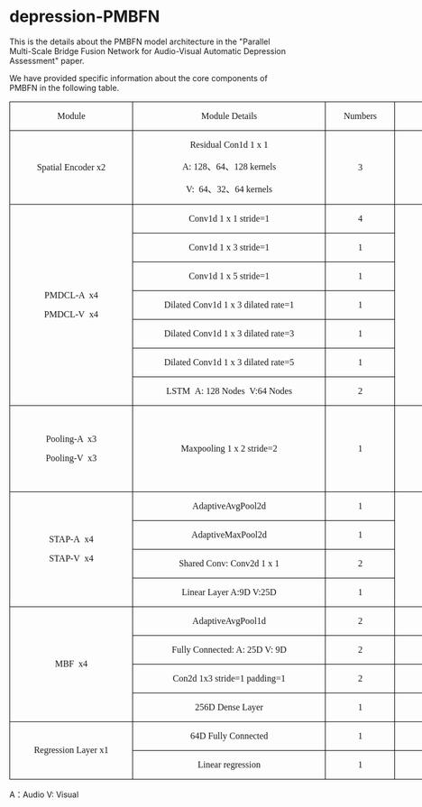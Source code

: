 # depression-PMBFN
This is the details about the PMBFN model architecture in the "Parallel Multi-Scale Bridge Fusion Network for Audio-Visual Automatic Depression Assessment" paper.

We have provided specific information about the core components of PMBFN in the following table.

<table class="MsoTableGrid" border="1" cellspacing="0" cellpadding="0" width="926" style="width:694.6pt;border-collapse:collapse;border:none;mso-border-alt:solid windowtext .5pt;
 mso-yfti-tbllook:1184;mso-padding-alt:0cm 5.4pt 0cm 5.4pt">
 <tbody><tr style="mso-yfti-irow:0;mso-yfti-firstrow:yes;height:17.45pt">
  <td width="218" valign="top" style="width:163.5pt;border:solid windowtext 1.0pt;
  mso-border-alt:solid windowtext .5pt;padding:0cm 5.4pt 0cm 5.4pt;height:17.45pt">
  <p class="MsoNormal" align="center" style="text-align:center"><span lang="EN-US" style="font-size:12.0pt;font-family:&quot;Times New Roman&quot;,serif">Module<o:p></o:p></span></p>
  </td>
  <td width="349" valign="top" style="width:261.8pt;border:solid windowtext 1.0pt;
  border-left:none;mso-border-left-alt:solid windowtext .5pt;mso-border-alt:
  solid windowtext .5pt;padding:0cm 5.4pt 0cm 5.4pt;height:17.45pt">
  <p class="MsoNormal" align="center" style="text-align:center"><span lang="EN-US" style="font-size:12.0pt;font-family:&quot;Times New Roman&quot;,serif">Module Details<o:p></o:p></span></p>
  </td>
  <td width="113" valign="top" style="width:3.0cm;border:solid windowtext 1.0pt;
  border-left:none;mso-border-left-alt:solid windowtext .5pt;mso-border-alt:
  solid windowtext .5pt;padding:0cm 5.4pt 0cm 5.4pt;height:17.45pt">
  <p class="MsoNormal" align="center" style="text-align:center"><span lang="EN-US" style="font-size:12.0pt;font-family:&quot;Times New Roman&quot;,serif">Numbers<o:p></o:p></span></p>
  </td>
  <td width="246" valign="top" style="width:184.25pt;border:solid windowtext 1.0pt;
  border-left:none;mso-border-left-alt:solid windowtext .5pt;mso-border-alt:
  solid windowtext .5pt;padding:0cm 5.4pt 0cm 5.4pt;height:17.45pt">
  <p class="MsoNormal" align="center" style="text-align:center"><span lang="EN-US" style="font-size:12.0pt;font-family:&quot;Times New Roman&quot;,serif">Output Size<o:p></o:p></span></p>
  </td>
 </tr>
 <tr style="mso-yfti-irow:1;height:64.65pt">
  <td width="218" style="width:163.5pt;border:solid windowtext 1.0pt;border-top:
  none;mso-border-top-alt:solid windowtext .5pt;mso-border-alt:solid windowtext .5pt;
  padding:0cm 5.4pt 0cm 5.4pt;height:64.65pt">
  <p class="MsoNormal" align="center" style="text-align:center"><span lang="EN-US" style="font-size:12.0pt;font-family:&quot;Times New Roman&quot;,serif">Spatial Encoder
  x2<o:p></o:p></span></p>
  </td>
  <td width="349" style="width:261.8pt;border-top:none;border-left:none;
  border-bottom:solid windowtext 1.0pt;border-right:solid windowtext 1.0pt;
  mso-border-top-alt:solid windowtext .5pt;mso-border-left-alt:solid windowtext .5pt;
  mso-border-alt:solid windowtext .5pt;padding:0cm 5.4pt 0cm 5.4pt;height:64.65pt">
  <p class="MsoNormal" align="center" style="text-align:center"><span lang="EN-US" style="font-size:12.0pt;font-family:&quot;Times New Roman&quot;,serif">Residual Con1d 1
  x 1<o:p></o:p></span></p>
  <p class="MsoNormal" align="center" style="text-align:center"><span lang="EN-US" style="font-size:12.0pt;font-family:&quot;Times New Roman&quot;,serif">A: 128</span><span style="font-size:12.0pt;mso-ascii-font-family:&quot;Times New Roman&quot;;mso-hansi-font-family:
  &quot;Times New Roman&quot;;mso-bidi-font-family:&quot;Times New Roman&quot;">、</span><span lang="EN-US" style="font-size:12.0pt;font-family:&quot;Times New Roman&quot;,serif">64</span><span style="font-size:12.0pt;mso-ascii-font-family:&quot;Times New Roman&quot;;mso-hansi-font-family:
  &quot;Times New Roman&quot;;mso-bidi-font-family:&quot;Times New Roman&quot;">、</span><span lang="EN-US" style="font-size:12.0pt;font-family:&quot;Times New Roman&quot;,serif">128
  kernels<o:p></o:p></span></p>
  <p class="MsoNormal" align="center" style="text-align:center"><span lang="EN-US" style="font-size:12.0pt;font-family:&quot;Times New Roman&quot;,serif">V:<span style="mso-spacerun:yes">&nbsp; </span>64</span><span style="font-size:12.0pt;
  mso-ascii-font-family:&quot;Times New Roman&quot;;mso-hansi-font-family:&quot;Times New Roman&quot;;
  mso-bidi-font-family:&quot;Times New Roman&quot;">、</span><span lang="EN-US" style="font-size:12.0pt;font-family:&quot;Times New Roman&quot;,serif">32</span><span style="font-size:12.0pt;mso-ascii-font-family:&quot;Times New Roman&quot;;mso-hansi-font-family:
  &quot;Times New Roman&quot;;mso-bidi-font-family:&quot;Times New Roman&quot;">、</span><span lang="EN-US" style="font-size:12.0pt;font-family:&quot;Times New Roman&quot;,serif">64
  kernels<o:p></o:p></span></p>
  </td>
  <td width="113" style="width:3.0cm;border-top:none;border-left:none;border-bottom:
  solid windowtext 1.0pt;border-right:solid windowtext 1.0pt;mso-border-top-alt:
  solid windowtext .5pt;mso-border-left-alt:solid windowtext .5pt;mso-border-alt:
  solid windowtext .5pt;padding:0cm 5.4pt 0cm 5.4pt;height:64.65pt">
  <p class="MsoNormal" align="center" style="text-align:center"><span lang="EN-US" style="font-size:12.0pt;font-family:&quot;Times New Roman&quot;,serif">3<o:p></o:p></span></p>
  </td>
  <td width="246" style="width:184.25pt;border-top:none;border-left:none;
  border-bottom:solid windowtext 1.0pt;border-right:solid windowtext 1.0pt;
  mso-border-top-alt:solid windowtext .5pt;mso-border-left-alt:solid windowtext .5pt;
  mso-border-alt:solid windowtext .5pt;padding:0cm 5.4pt 0cm 5.4pt;height:64.65pt">
  <p class="MsoNormal" align="center" style="text-align:center"><span lang="EN-US" style="font-size:12.0pt;font-family:&quot;Times New Roman&quot;,serif">A: 9 x 200 x 128<o:p></o:p></span></p>
  <p class="MsoNormal" align="center" style="text-align:center"><span lang="EN-US" style="font-size:12.0pt;font-family:&quot;Times New Roman&quot;,serif">V: 25 x 200 x 64<o:p></o:p></span></p>
  </td>
 </tr>
 <tr style="mso-yfti-irow:2;height:18.1pt">
  <td width="218" rowspan="7" style="width:163.5pt;border:solid windowtext 1.0pt;
  border-top:none;mso-border-top-alt:solid windowtext .5pt;mso-border-alt:solid windowtext .5pt;
  padding:0cm 5.4pt 0cm 5.4pt;height:18.1pt">
  <p class="MsoNormal" align="center" style="text-align:center"><span lang="EN-US" style="font-size:12.0pt;font-family:&quot;Times New Roman&quot;,serif">PMDCL-<span class="GramE">A <span style="mso-spacerun:yes">&nbsp;</span>x</span>4<o:p></o:p></span></p>
  <p class="MsoNormal" align="center" style="text-align:center"><span lang="EN-US" style="font-size:12.0pt;font-family:&quot;Times New Roman&quot;,serif">PMDCL-<span class="GramE">V<span style="mso-spacerun:yes">&nbsp; </span>x</span>4<o:p></o:p></span></p>
  </td>
  <td width="349" valign="top" style="width:261.8pt;border-top:none;border-left:
  none;border-bottom:solid windowtext 1.0pt;border-right:solid windowtext 1.0pt;
  mso-border-top-alt:solid windowtext .5pt;mso-border-left-alt:solid windowtext .5pt;
  mso-border-alt:solid windowtext .5pt;padding:0cm 5.4pt 0cm 5.4pt;height:18.1pt">
  <p class="MsoNormal" align="center" style="text-align:center"><span lang="EN-US" style="font-size:12.0pt;font-family:&quot;Times New Roman&quot;,serif">Conv1d 1 x 1 stride=1<o:p></o:p></span></p>
  </td>
  <td width="113" valign="top" style="width:3.0cm;border-top:none;border-left:none;
  border-bottom:solid windowtext 1.0pt;border-right:solid windowtext 1.0pt;
  mso-border-top-alt:solid windowtext .5pt;mso-border-left-alt:solid windowtext .5pt;
  mso-border-alt:solid windowtext .5pt;padding:0cm 5.4pt 0cm 5.4pt;height:18.1pt">
  <p class="MsoNormal" align="center" style="text-align:center"><span lang="EN-US" style="font-size:12.0pt;font-family:&quot;Times New Roman&quot;,serif">4<o:p></o:p></span></p>
  </td>
  <td width="246" rowspan="7" style="width:184.25pt;border-top:none;border-left:
  none;border-bottom:solid windowtext 1.0pt;border-right:solid windowtext 1.0pt;
  mso-border-top-alt:solid windowtext .5pt;mso-border-left-alt:solid windowtext .5pt;
  mso-border-alt:solid windowtext .5pt;padding:0cm 5.4pt 0cm 5.4pt;height:18.1pt">
  <p class="MsoNormal" align="center" style="text-align:center"><span lang="EN-US" style="font-size:12.0pt;font-family:&quot;Times New Roman&quot;,serif">A: 9 x T A x 128<o:p></o:p></span></p>
  <p class="MsoNormal" align="center" style="text-align:center"><span lang="EN-US" style="font-size:12.0pt;font-family:&quot;Times New Roman&quot;,serif">V: 25 x T V x 64<o:p></o:p></span></p>
  <p class="MsoNormal" align="center" style="text-align:center"><span lang="EN-US" style="font-size:12.0pt;font-family:&quot;Times New Roman&quot;,serif">TA = 200, 100,
  50, 25<o:p></o:p></span></p>
  <p class="MsoNormal" align="center" style="text-align:center"><span lang="EN-US" style="font-size:12.0pt;font-family:&quot;Times New Roman&quot;,serif">TV = 200, 100,
  50, 25<o:p></o:p></span></p>
  </td>
 </tr>
 <tr style="mso-yfti-irow:3;height:17.75pt">
  <td width="349" valign="top" style="width:261.8pt;border-top:none;border-left:
  none;border-bottom:solid windowtext 1.0pt;border-right:solid windowtext 1.0pt;
  mso-border-top-alt:solid windowtext .5pt;mso-border-left-alt:solid windowtext .5pt;
  mso-border-alt:solid windowtext .5pt;padding:0cm 5.4pt 0cm 5.4pt;height:17.75pt">
  <p class="MsoNormal" align="center" style="text-align:center"><span lang="EN-US" style="font-size:12.0pt;font-family:&quot;Times New Roman&quot;,serif">Conv1d 1 x 3 stride=1<o:p></o:p></span></p>
  </td>
  <td width="113" valign="top" style="width:3.0cm;border-top:none;border-left:none;
  border-bottom:solid windowtext 1.0pt;border-right:solid windowtext 1.0pt;
  mso-border-top-alt:solid windowtext .5pt;mso-border-left-alt:solid windowtext .5pt;
  mso-border-alt:solid windowtext .5pt;padding:0cm 5.4pt 0cm 5.4pt;height:17.75pt">
  <p class="MsoNormal" align="center" style="text-align:center"><span lang="EN-US" style="font-size:12.0pt;font-family:&quot;Times New Roman&quot;,serif">1<o:p></o:p></span></p>
  </td>
 </tr>
 <tr style="mso-yfti-irow:4;height:17.75pt">
  <td width="349" valign="top" style="width:261.8pt;border-top:none;border-left:
  none;border-bottom:solid windowtext 1.0pt;border-right:solid windowtext 1.0pt;
  mso-border-top-alt:solid windowtext .5pt;mso-border-left-alt:solid windowtext .5pt;
  mso-border-alt:solid windowtext .5pt;padding:0cm 5.4pt 0cm 5.4pt;height:17.75pt">
  <p class="MsoNormal" align="center" style="text-align:center"><span lang="EN-US" style="font-size:12.0pt;font-family:&quot;Times New Roman&quot;,serif">Conv1d 1 x 5 stride=1<o:p></o:p></span></p>
  </td>
  <td width="113" valign="top" style="width:3.0cm;border-top:none;border-left:none;
  border-bottom:solid windowtext 1.0pt;border-right:solid windowtext 1.0pt;
  mso-border-top-alt:solid windowtext .5pt;mso-border-left-alt:solid windowtext .5pt;
  mso-border-alt:solid windowtext .5pt;padding:0cm 5.4pt 0cm 5.4pt;height:17.75pt">
  <p class="MsoNormal" align="center" style="text-align:center"><span lang="EN-US" style="font-size:12.0pt;font-family:&quot;Times New Roman&quot;,serif">1<o:p></o:p></span></p>
  </td>
 </tr>
 <tr style="mso-yfti-irow:5;height:17.75pt">
  <td width="349" valign="top" style="width:261.8pt;border-top:none;border-left:
  none;border-bottom:solid windowtext 1.0pt;border-right:solid windowtext 1.0pt;
  mso-border-top-alt:solid windowtext .5pt;mso-border-left-alt:solid windowtext .5pt;
  mso-border-alt:solid windowtext .5pt;padding:0cm 5.4pt 0cm 5.4pt;height:17.75pt">
  <p class="MsoNormal" align="center" style="text-align:center"><span lang="EN-US" style="font-size:12.0pt;font-family:&quot;Times New Roman&quot;,serif">Dilated Conv1d 1
  x 3 dilated rate=1<o:p></o:p></span></p>
  </td>
  <td width="113" valign="top" style="width:3.0cm;border-top:none;border-left:none;
  border-bottom:solid windowtext 1.0pt;border-right:solid windowtext 1.0pt;
  mso-border-top-alt:solid windowtext .5pt;mso-border-left-alt:solid windowtext .5pt;
  mso-border-alt:solid windowtext .5pt;padding:0cm 5.4pt 0cm 5.4pt;height:17.75pt">
  <p class="MsoNormal" align="center" style="text-align:center"><span lang="EN-US" style="font-size:12.0pt;font-family:&quot;Times New Roman&quot;,serif">1<o:p></o:p></span></p>
  </td>
 </tr>
 <tr style="mso-yfti-irow:6;height:17.75pt">
  <td width="349" valign="top" style="width:261.8pt;border-top:none;border-left:
  none;border-bottom:solid windowtext 1.0pt;border-right:solid windowtext 1.0pt;
  mso-border-top-alt:solid windowtext .5pt;mso-border-left-alt:solid windowtext .5pt;
  mso-border-alt:solid windowtext .5pt;padding:0cm 5.4pt 0cm 5.4pt;height:17.75pt">
  <p class="MsoNormal" align="center" style="text-align:center"><span lang="EN-US" style="font-size:12.0pt;font-family:&quot;Times New Roman&quot;,serif">Dilated Conv1d 1
  x 3 dilated rate=3<o:p></o:p></span></p>
  </td>
  <td width="113" valign="top" style="width:3.0cm;border-top:none;border-left:none;
  border-bottom:solid windowtext 1.0pt;border-right:solid windowtext 1.0pt;
  mso-border-top-alt:solid windowtext .5pt;mso-border-left-alt:solid windowtext .5pt;
  mso-border-alt:solid windowtext .5pt;padding:0cm 5.4pt 0cm 5.4pt;height:17.75pt">
  <p class="MsoNormal" align="center" style="text-align:center"><span lang="EN-US" style="font-size:12.0pt;font-family:&quot;Times New Roman&quot;,serif">1<o:p></o:p></span></p>
  </td>
 </tr>
 <tr style="mso-yfti-irow:7;height:17.75pt">
  <td width="349" valign="top" style="width:261.8pt;border-top:none;border-left:
  none;border-bottom:solid windowtext 1.0pt;border-right:solid windowtext 1.0pt;
  mso-border-top-alt:solid windowtext .5pt;mso-border-left-alt:solid windowtext .5pt;
  mso-border-alt:solid windowtext .5pt;padding:0cm 5.4pt 0cm 5.4pt;height:17.75pt">
  <p class="MsoNormal" align="center" style="text-align:center"><span lang="EN-US" style="font-size:12.0pt;font-family:&quot;Times New Roman&quot;,serif">Dilated Conv1d 1
  x 3 dilated rate=5<o:p></o:p></span></p>
  </td>
  <td width="113" valign="top" style="width:3.0cm;border-top:none;border-left:none;
  border-bottom:solid windowtext 1.0pt;border-right:solid windowtext 1.0pt;
  mso-border-top-alt:solid windowtext .5pt;mso-border-left-alt:solid windowtext .5pt;
  mso-border-alt:solid windowtext .5pt;padding:0cm 5.4pt 0cm 5.4pt;height:17.75pt">
  <p class="MsoNormal" align="center" style="text-align:center"><span lang="EN-US" style="font-size:12.0pt;font-family:&quot;Times New Roman&quot;,serif">1<o:p></o:p></span></p>
  </td>
 </tr>
 <tr style="mso-yfti-irow:8;height:17.75pt">
  <td width="349" valign="top" style="width:261.8pt;border-top:none;border-left:
  none;border-bottom:solid windowtext 1.0pt;border-right:solid windowtext 1.0pt;
  mso-border-top-alt:solid windowtext .5pt;mso-border-left-alt:solid windowtext .5pt;
  mso-border-alt:solid windowtext .5pt;padding:0cm 5.4pt 0cm 5.4pt;height:17.75pt">
  <p class="MsoNormal" align="center" style="text-align:center"><span class="GramE"><span lang="EN-US" style="font-size:12.0pt;font-family:&quot;Times New Roman&quot;,serif">LSTM <span style="mso-spacerun:yes">&nbsp;</span>A</span></span><span lang="EN-US" style="font-size:12.0pt;font-family:&quot;Times New Roman&quot;,serif">: 128 Nodes <span style="mso-spacerun:yes">&nbsp;</span>V:64 Nodes<o:p></o:p></span></p>
  </td>
  <td width="113" valign="top" style="width:3.0cm;border-top:none;border-left:none;
  border-bottom:solid windowtext 1.0pt;border-right:solid windowtext 1.0pt;
  mso-border-top-alt:solid windowtext .5pt;mso-border-left-alt:solid windowtext .5pt;
  mso-border-alt:solid windowtext .5pt;padding:0cm 5.4pt 0cm 5.4pt;height:17.75pt">
  <p class="MsoNormal" align="center" style="text-align:center"><span lang="EN-US" style="font-size:12.0pt;font-family:&quot;Times New Roman&quot;,serif">2<o:p></o:p></span></p>
  </td>
 </tr>
 <tr style="mso-yfti-irow:9;height:69.95pt">
  <td width="218" style="width:163.5pt;border:solid windowtext 1.0pt;border-top:
  none;mso-border-top-alt:solid windowtext .5pt;mso-border-alt:solid windowtext .5pt;
  padding:0cm 5.4pt 0cm 5.4pt;height:69.95pt">
  <p class="MsoNormal" align="center" style="text-align:center"><span lang="EN-US" style="font-size:12.0pt;font-family:&quot;Times New Roman&quot;,serif">Pooling-<span class="GramE">A <span style="mso-spacerun:yes">&nbsp;</span>x</span>3<o:p></o:p></span></p>
  <p class="MsoNormal" align="center" style="text-align:center"><span lang="EN-US" style="font-size:12.0pt;font-family:&quot;Times New Roman&quot;,serif">Pooling-<span class="GramE">V <span style="mso-spacerun:yes">&nbsp;</span>x</span>3<o:p></o:p></span></p>
  </td>
  <td width="349" style="width:261.8pt;border-top:none;border-left:none;
  border-bottom:solid windowtext 1.0pt;border-right:solid windowtext 1.0pt;
  mso-border-top-alt:solid windowtext .5pt;mso-border-left-alt:solid windowtext .5pt;
  mso-border-alt:solid windowtext .5pt;padding:0cm 5.4pt 0cm 5.4pt;height:69.95pt">
  <p class="MsoNormal" align="center" style="text-align:center"><span class="SpellE"><span lang="EN-US" style="font-size:12.0pt;font-family:&quot;Times New Roman&quot;,serif">Maxpooling</span></span><span lang="EN-US" style="font-size:12.0pt;font-family:&quot;Times New Roman&quot;,serif"> 1 x
  2 stride=2<o:p></o:p></span></p>
  </td>
  <td width="113" style="width:3.0cm;border-top:none;border-left:none;border-bottom:
  solid windowtext 1.0pt;border-right:solid windowtext 1.0pt;mso-border-top-alt:
  solid windowtext .5pt;mso-border-left-alt:solid windowtext .5pt;mso-border-alt:
  solid windowtext .5pt;padding:0cm 5.4pt 0cm 5.4pt;height:69.95pt">
  <p class="MsoNormal" align="center" style="text-align:center"><span lang="EN-US" style="font-size:12.0pt;font-family:&quot;Times New Roman&quot;,serif">1<o:p></o:p></span></p>
  </td>
  <td width="246" valign="top" style="width:184.25pt;border-top:none;border-left:
  none;border-bottom:solid windowtext 1.0pt;border-right:solid windowtext 1.0pt;
  mso-border-top-alt:solid windowtext .5pt;mso-border-left-alt:solid windowtext .5pt;
  mso-border-alt:solid windowtext .5pt;padding:0cm 5.4pt 0cm 5.4pt;height:69.95pt">
  <p class="MsoNormal" align="center" style="margin-left:12.0pt;text-align:center;
  text-indent:-12.0pt;mso-char-indent-count:-1.0"><span lang="EN-US" style="font-size:12.0pt;font-family:&quot;Times New Roman&quot;,serif">A: 9 x T A x 128<o:p></o:p></span></p>
  <p class="MsoNormal" align="center" style="margin-left:12.0pt;text-align:center;
  text-indent:-12.0pt;mso-char-indent-count:-1.0"><span lang="EN-US" style="font-size:12.0pt;font-family:&quot;Times New Roman&quot;,serif">TA=100, 50, 25<o:p></o:p></span></p>
  <p class="MsoNormal" align="center" style="text-align:center"><span lang="EN-US" style="font-size:12.0pt;font-family:&quot;Times New Roman&quot;,serif">V: 25 x T V x 64<o:p></o:p></span></p>
  <p class="MsoNormal" align="center" style="text-align:center"><span lang="EN-US" style="font-size:12.0pt;font-family:&quot;Times New Roman&quot;,serif">TV=100, 50, 25<o:p></o:p></span></p>
  </td>
 </tr>
 <tr style="mso-yfti-irow:10;height:17.75pt">
  <td width="218" rowspan="4" style="width:163.5pt;border:solid windowtext 1.0pt;
  border-top:none;mso-border-top-alt:solid windowtext .5pt;mso-border-alt:solid windowtext .5pt;
  padding:0cm 5.4pt 0cm 5.4pt;height:17.75pt">
  <p class="MsoNormal" align="center" style="text-align:center"><span lang="EN-US" style="font-size:12.0pt;font-family:&quot;Times New Roman&quot;,serif">STAP-<span class="GramE">A<span style="mso-spacerun:yes">&nbsp; </span>x</span>4<o:p></o:p></span></p>
  <p class="MsoNormal" align="center" style="text-align:center"><span lang="EN-US" style="font-size:12.0pt;font-family:&quot;Times New Roman&quot;,serif">STAP-<span class="GramE">V<span style="mso-spacerun:yes">&nbsp; </span>x</span>4<o:p></o:p></span></p>
  </td>
  <td width="349" valign="top" style="width:261.8pt;border-top:none;border-left:
  none;border-bottom:solid windowtext 1.0pt;border-right:solid windowtext 1.0pt;
  mso-border-top-alt:solid windowtext .5pt;mso-border-left-alt:solid windowtext .5pt;
  mso-border-alt:solid windowtext .5pt;padding:0cm 5.4pt 0cm 5.4pt;height:17.75pt">
  <p class="MsoNormal" align="center" style="text-align:center"><span lang="EN-US" style="font-size:12.0pt;font-family:&quot;Times New Roman&quot;,serif">AdaptiveAvgPool2d<o:p></o:p></span></p>
  </td>
  <td width="113" valign="top" style="width:3.0cm;border-top:none;border-left:none;
  border-bottom:solid windowtext 1.0pt;border-right:solid windowtext 1.0pt;
  mso-border-top-alt:solid windowtext .5pt;mso-border-left-alt:solid windowtext .5pt;
  mso-border-alt:solid windowtext .5pt;padding:0cm 5.4pt 0cm 5.4pt;height:17.75pt">
  <p class="MsoNormal" align="center" style="text-align:center"><span lang="EN-US" style="font-size:12.0pt;font-family:&quot;Times New Roman&quot;,serif">1<o:p></o:p></span></p>
  </td>
  <td width="246" rowspan="4" valign="top" style="width:184.25pt;border-top:none;
  border-left:none;border-bottom:solid windowtext 1.0pt;border-right:solid windowtext 1.0pt;
  mso-border-top-alt:solid windowtext .5pt;mso-border-left-alt:solid windowtext .5pt;
  mso-border-alt:solid windowtext .5pt;padding:0cm 5.4pt 0cm 5.4pt;height:17.75pt">
  <p class="MsoNormal" align="center" style="text-align:center"><span lang="EN-US" style="font-size:12.0pt;font-family:&quot;Times New Roman&quot;,serif">A</span><span style="font-size:12.0pt;mso-ascii-font-family:&quot;Times New Roman&quot;;mso-hansi-font-family:
  &quot;Times New Roman&quot;;mso-bidi-font-family:&quot;Times New Roman&quot;">：</span><span lang="EN-US" style="font-size:12.0pt;font-family:&quot;Times New Roman&quot;,serif">TA x
  128<o:p></o:p></span></p>
  <p class="MsoNormal" align="center" style="text-align:center"><span lang="EN-US" style="font-size:12.0pt;font-family:&quot;Times New Roman&quot;,serif">V:<span style="mso-spacerun:yes">&nbsp; </span>TV x 64<o:p></o:p></span></p>
  <p class="MsoNormal" align="center" style="text-align:center"><span lang="EN-US" style="font-size:12.0pt;font-family:&quot;Times New Roman&quot;,serif">TA = 200, 100,
  50, 25<o:p></o:p></span></p>
  <p class="MsoNormal" align="center" style="text-align:center"><span lang="EN-US" style="font-size:12.0pt;font-family:&quot;Times New Roman&quot;,serif">TV = 200, 100,
  50, 25<o:p></o:p></span></p>
  </td>
 </tr>
 <tr style="mso-yfti-irow:11;height:17.7pt">
  <td width="349" valign="top" style="width:261.8pt;border-top:none;border-left:
  none;border-bottom:solid windowtext 1.0pt;border-right:solid windowtext 1.0pt;
  mso-border-top-alt:solid windowtext .5pt;mso-border-left-alt:solid windowtext .5pt;
  mso-border-alt:solid windowtext .5pt;padding:0cm 5.4pt 0cm 5.4pt;height:17.7pt">
  <p class="MsoNormal" align="center" style="text-align:center"><span lang="EN-US" style="font-size:12.0pt;font-family:&quot;Times New Roman&quot;,serif">AdaptiveMaxPool2d<o:p></o:p></span></p>
  </td>
  <td width="113" valign="top" style="width:3.0cm;border-top:none;border-left:none;
  border-bottom:solid windowtext 1.0pt;border-right:solid windowtext 1.0pt;
  mso-border-top-alt:solid windowtext .5pt;mso-border-left-alt:solid windowtext .5pt;
  mso-border-alt:solid windowtext .5pt;padding:0cm 5.4pt 0cm 5.4pt;height:17.7pt">
  <p class="MsoNormal" align="center" style="text-align:center"><span lang="EN-US" style="font-size:12.0pt;font-family:&quot;Times New Roman&quot;,serif">1<o:p></o:p></span></p>
  </td>
 </tr>
 <tr style="mso-yfti-irow:12;height:17.7pt">
  <td width="349" valign="top" style="width:261.8pt;border-top:none;border-left:
  none;border-bottom:solid windowtext 1.0pt;border-right:solid windowtext 1.0pt;
  mso-border-top-alt:solid windowtext .5pt;mso-border-left-alt:solid windowtext .5pt;
  mso-border-alt:solid windowtext .5pt;padding:0cm 5.4pt 0cm 5.4pt;height:17.7pt">
  <p class="MsoNormal" align="center" style="text-align:center"><span lang="EN-US" style="font-size:12.0pt;font-family:&quot;Times New Roman&quot;,serif">Shared Conv:
  Conv2d 1 x 1<o:p></o:p></span></p>
  </td>
  <td width="113" valign="top" style="width:3.0cm;border-top:none;border-left:none;
  border-bottom:solid windowtext 1.0pt;border-right:solid windowtext 1.0pt;
  mso-border-top-alt:solid windowtext .5pt;mso-border-left-alt:solid windowtext .5pt;
  mso-border-alt:solid windowtext .5pt;padding:0cm 5.4pt 0cm 5.4pt;height:17.7pt">
  <p class="MsoNormal" align="center" style="text-align:center"><span lang="EN-US" style="font-size:12.0pt;font-family:&quot;Times New Roman&quot;,serif">2<o:p></o:p></span></p>
  </td>
 </tr>
 <tr style="mso-yfti-irow:13;height:17.7pt">
  <td width="349" valign="top" style="width:261.8pt;border-top:none;border-left:
  none;border-bottom:solid windowtext 1.0pt;border-right:solid windowtext 1.0pt;
  mso-border-top-alt:solid windowtext .5pt;mso-border-left-alt:solid windowtext .5pt;
  mso-border-alt:solid windowtext .5pt;padding:0cm 5.4pt 0cm 5.4pt;height:17.7pt">
  <p class="MsoNormal" align="center" style="text-align:center"><span lang="EN-US" style="font-size:12.0pt;font-family:&quot;Times New Roman&quot;,serif">Linear Layer
  A:9D V:25D<o:p></o:p></span></p>
  </td>
  <td width="113" valign="top" style="width:3.0cm;border-top:none;border-left:none;
  border-bottom:solid windowtext 1.0pt;border-right:solid windowtext 1.0pt;
  mso-border-top-alt:solid windowtext .5pt;mso-border-left-alt:solid windowtext .5pt;
  mso-border-alt:solid windowtext .5pt;padding:0cm 5.4pt 0cm 5.4pt;height:17.7pt">
  <p class="MsoNormal" align="center" style="text-align:center"><span lang="EN-US" style="font-size:12.0pt;font-family:&quot;Times New Roman&quot;,serif">1<o:p></o:p></span></p>
  </td>
 </tr>
 <tr style="mso-yfti-irow:14;height:17.45pt">
  <td width="218" rowspan="4" style="width:163.5pt;border:solid windowtext 1.0pt;
  border-top:none;mso-border-top-alt:solid windowtext .5pt;mso-border-alt:solid windowtext .5pt;
  padding:0cm 5.4pt 0cm 5.4pt;height:17.45pt">
  <p class="MsoNormal" align="center" style="text-align:center"><span class="GramE"><span lang="EN-US" style="font-size:12.0pt;font-family:&quot;Times New Roman&quot;,serif">MBF<span style="mso-spacerun:yes">&nbsp; </span>x</span></span><span lang="EN-US" style="font-size:12.0pt;font-family:&quot;Times New Roman&quot;,serif">4<o:p></o:p></span></p>
  </td>
  <td width="349" valign="top" style="width:261.8pt;border-top:none;border-left:
  none;border-bottom:solid windowtext 1.0pt;border-right:solid windowtext 1.0pt;
  mso-border-top-alt:solid windowtext .5pt;mso-border-left-alt:solid windowtext .5pt;
  mso-border-alt:solid windowtext .5pt;padding:0cm 5.4pt 0cm 5.4pt;height:17.45pt">
  <p class="MsoNormal" align="center" style="text-align:center"><span lang="EN-US" style="font-size:12.0pt;font-family:&quot;Times New Roman&quot;,serif">AdaptiveAvgPool1d<o:p></o:p></span></p>
  </td>
  <td width="113" valign="top" style="width:3.0cm;border-top:none;border-left:none;
  border-bottom:solid windowtext 1.0pt;border-right:solid windowtext 1.0pt;
  mso-border-top-alt:solid windowtext .5pt;mso-border-left-alt:solid windowtext .5pt;
  mso-border-alt:solid windowtext .5pt;padding:0cm 5.4pt 0cm 5.4pt;height:17.45pt">
  <p class="MsoNormal" align="center" style="text-align:center"><span lang="EN-US" style="font-size:12.0pt;font-family:&quot;Times New Roman&quot;,serif">2<o:p></o:p></span></p>
  </td>
  <td width="246" valign="top" style="width:184.25pt;border-top:none;border-left:
  none;border-bottom:solid windowtext 1.0pt;border-right:solid windowtext 1.0pt;
  mso-border-top-alt:solid windowtext .5pt;mso-border-left-alt:solid windowtext .5pt;
  mso-border-alt:solid windowtext .5pt;padding:0cm 5.4pt 0cm 5.4pt;height:17.45pt">
  <p class="MsoNormal" align="center" style="text-align:center"><span lang="EN-US" style="font-size:12.0pt;font-family:&quot;Times New Roman&quot;,serif">A: 1 x <span class="GramE">TA<span style="mso-spacerun:yes">&nbsp; </span>V</span>: 1 x TV<o:p></o:p></span></p>
  </td>
 </tr>
 <tr style="mso-yfti-irow:15;height:18.55pt">
  <td width="349" valign="top" style="width:261.8pt;border-top:none;border-left:
  none;border-bottom:solid windowtext 1.0pt;border-right:solid windowtext 1.0pt;
  mso-border-top-alt:solid windowtext .5pt;mso-border-left-alt:solid windowtext .5pt;
  mso-border-alt:solid windowtext .5pt;padding:0cm 5.4pt 0cm 5.4pt;height:18.55pt">
  <p class="MsoNormal" align="center" style="text-align:center"><span lang="EN-US" style="font-size:12.0pt;font-family:&quot;Times New Roman&quot;,serif">Fully Connected:
  A: 25D V: 9D<o:p></o:p></span></p>
  </td>
  <td width="113" valign="top" style="width:3.0cm;border-top:none;border-left:none;
  border-bottom:solid windowtext 1.0pt;border-right:solid windowtext 1.0pt;
  mso-border-top-alt:solid windowtext .5pt;mso-border-left-alt:solid windowtext .5pt;
  mso-border-alt:solid windowtext .5pt;padding:0cm 5.4pt 0cm 5.4pt;height:18.55pt">
  <p class="MsoNormal" align="center" style="text-align:center"><span lang="EN-US" style="font-size:12.0pt;font-family:&quot;Times New Roman&quot;,serif">2<o:p></o:p></span></p>
  </td>
  <td width="246" valign="top" style="width:184.25pt;border-top:none;border-left:
  none;border-bottom:solid windowtext 1.0pt;border-right:solid windowtext 1.0pt;
  mso-border-top-alt:solid windowtext .5pt;mso-border-left-alt:solid windowtext .5pt;
  mso-border-alt:solid windowtext .5pt;padding:0cm 5.4pt 0cm 5.4pt;height:18.55pt">
  <p class="MsoNormal" align="center" style="text-align:center"><span lang="EN-US" style="font-size:12.0pt;font-family:&quot;Times New Roman&quot;,serif">A: 1 x <span class="GramE">TV<span style="mso-spacerun:yes">&nbsp; </span>V</span>: 1 x TA<o:p></o:p></span></p>
  </td>
 </tr>
 <tr style="mso-yfti-irow:16;height:17.45pt">
  <td width="349" valign="top" style="width:261.8pt;border-top:none;border-left:
  none;border-bottom:solid windowtext 1.0pt;border-right:solid windowtext 1.0pt;
  mso-border-top-alt:solid windowtext .5pt;mso-border-left-alt:solid windowtext .5pt;
  mso-border-alt:solid windowtext .5pt;padding:0cm 5.4pt 0cm 5.4pt;height:17.45pt">
  <p class="MsoNormal" align="center" style="text-align:center"><span lang="EN-US" style="font-size:12.0pt;font-family:&quot;Times New Roman&quot;,serif">Con2d 1x3
  stride=1 padding=1<o:p></o:p></span></p>
  </td>
  <td width="113" valign="top" style="width:3.0cm;border-top:none;border-left:none;
  border-bottom:solid windowtext 1.0pt;border-right:solid windowtext 1.0pt;
  mso-border-top-alt:solid windowtext .5pt;mso-border-left-alt:solid windowtext .5pt;
  mso-border-alt:solid windowtext .5pt;padding:0cm 5.4pt 0cm 5.4pt;height:17.45pt">
  <p class="MsoNormal" align="center" style="text-align:center"><span lang="EN-US" style="font-size:12.0pt;font-family:&quot;Times New Roman&quot;,serif">2<o:p></o:p></span></p>
  </td>
  <td width="246" valign="top" style="width:184.25pt;border-top:none;border-left:
  none;border-bottom:solid windowtext 1.0pt;border-right:solid windowtext 1.0pt;
  mso-border-top-alt:solid windowtext .5pt;mso-border-left-alt:solid windowtext .5pt;
  mso-border-alt:solid windowtext .5pt;padding:0cm 5.4pt 0cm 5.4pt;height:17.45pt">
  <p class="MsoNormal" align="center" style="text-align:center"><span lang="EN-US" style="font-size:12.0pt;font-family:&quot;Times New Roman&quot;,serif">A: 1 x 64<span style="mso-spacerun:yes">&nbsp;&nbsp; </span>V: 1 x 64<o:p></o:p></span></p>
  </td>
 </tr>
 <tr style="mso-yfti-irow:17;height:18.55pt">
  <td width="349" valign="top" style="width:261.8pt;border-top:none;border-left:
  none;border-bottom:solid windowtext 1.0pt;border-right:solid windowtext 1.0pt;
  mso-border-top-alt:solid windowtext .5pt;mso-border-left-alt:solid windowtext .5pt;
  mso-border-alt:solid windowtext .5pt;padding:0cm 5.4pt 0cm 5.4pt;height:18.55pt">
  <p class="MsoNormal" align="center" style="text-align:center"><span lang="EN-US" style="font-size:12.0pt;font-family:&quot;Times New Roman&quot;,serif">256D Dense Layer<o:p></o:p></span></p>
  </td>
  <td width="113" valign="top" style="width:3.0cm;border-top:none;border-left:none;
  border-bottom:solid windowtext 1.0pt;border-right:solid windowtext 1.0pt;
  mso-border-top-alt:solid windowtext .5pt;mso-border-left-alt:solid windowtext .5pt;
  mso-border-alt:solid windowtext .5pt;padding:0cm 5.4pt 0cm 5.4pt;height:18.55pt">
  <p class="MsoNormal" align="center" style="text-align:center"><span lang="EN-US" style="font-size:12.0pt;font-family:&quot;Times New Roman&quot;,serif">1<o:p></o:p></span></p>
  </td>
  <td width="246" valign="top" style="width:184.25pt;border-top:none;border-left:
  none;border-bottom:solid windowtext 1.0pt;border-right:solid windowtext 1.0pt;
  mso-border-top-alt:solid windowtext .5pt;mso-border-left-alt:solid windowtext .5pt;
  mso-border-alt:solid windowtext .5pt;padding:0cm 5.4pt 0cm 5.4pt;height:18.55pt">
  <p class="MsoNormal" align="center" style="text-align:center"><span lang="EN-US" style="font-size:12.0pt;font-family:&quot;Times New Roman&quot;,serif">1 x 128<o:p></o:p></span></p>
  </td>
 </tr>
 <tr style="mso-yfti-irow:18;height:6.3pt">
  <td width="218" rowspan="2" style="width:163.5pt;border:solid windowtext 1.0pt;
  border-top:none;mso-border-top-alt:solid windowtext .5pt;mso-border-alt:solid windowtext .5pt;
  padding:0cm 5.4pt 0cm 5.4pt;height:6.3pt">
  <p class="MsoNormal" align="center" style="text-align:center"><span lang="EN-US" style="font-size:12.0pt;font-family:&quot;Times New Roman&quot;,serif">Regression Layer
  x1<o:p></o:p></span></p>
  </td>
  <td width="349" valign="top" style="width:261.8pt;border-top:none;border-left:
  none;border-bottom:solid windowtext 1.0pt;border-right:solid windowtext 1.0pt;
  mso-border-top-alt:solid windowtext .5pt;mso-border-left-alt:solid windowtext .5pt;
  mso-border-alt:solid windowtext .5pt;padding:0cm 5.4pt 0cm 5.4pt;height:6.3pt">
  <p class="MsoNormal" align="center" style="text-align:center"><span lang="EN-US" style="font-size:12.0pt;font-family:&quot;Times New Roman&quot;,serif">64D Fully Connected<o:p></o:p></span></p>
  </td>
  <td width="113" valign="top" style="width:3.0cm;border-top:none;border-left:none;
  border-bottom:solid windowtext 1.0pt;border-right:solid windowtext 1.0pt;
  mso-border-top-alt:solid windowtext .5pt;mso-border-left-alt:solid windowtext .5pt;
  mso-border-alt:solid windowtext .5pt;padding:0cm 5.4pt 0cm 5.4pt;height:6.3pt">
  <p class="MsoNormal" align="center" style="text-align:center"><span lang="EN-US" style="font-size:12.0pt;font-family:&quot;Times New Roman&quot;,serif">1<o:p></o:p></span></p>
  </td>
  <td width="246" valign="top" style="width:184.25pt;border-top:none;border-left:
  none;border-bottom:solid windowtext 1.0pt;border-right:solid windowtext 1.0pt;
  mso-border-top-alt:solid windowtext .5pt;mso-border-left-alt:solid windowtext .5pt;
  mso-border-alt:solid windowtext .5pt;padding:0cm 5.4pt 0cm 5.4pt;height:6.3pt">
  <p class="MsoNormal" align="center" style="text-align:center"><span lang="EN-US" style="font-size:12.0pt;font-family:&quot;Times New Roman&quot;,serif">1 x 64<o:p></o:p></span></p>
  </td>
 </tr>
 <tr style="mso-yfti-irow:19;mso-yfti-lastrow:yes;height:17.45pt">
  <td width="349" valign="top" style="width:261.8pt;border-top:none;border-left:
  none;border-bottom:solid windowtext 1.0pt;border-right:solid windowtext 1.0pt;
  mso-border-top-alt:solid windowtext .5pt;mso-border-left-alt:solid windowtext .5pt;
  mso-border-alt:solid windowtext .5pt;padding:0cm 5.4pt 0cm 5.4pt;height:17.45pt">
  <p class="MsoNormal" align="center" style="text-align:center"><span lang="EN-US" style="font-size:12.0pt;font-family:&quot;Times New Roman&quot;,serif">Linear
  regression<o:p></o:p></span></p>
  </td>
  <td width="113" valign="top" style="width:3.0cm;border-top:none;border-left:none;
  border-bottom:solid windowtext 1.0pt;border-right:solid windowtext 1.0pt;
  mso-border-top-alt:solid windowtext .5pt;mso-border-left-alt:solid windowtext .5pt;
  mso-border-alt:solid windowtext .5pt;padding:0cm 5.4pt 0cm 5.4pt;height:17.45pt">
  <p class="MsoNormal" align="center" style="text-align:center"><span lang="EN-US" style="font-size:12.0pt;font-family:&quot;Times New Roman&quot;,serif">1<o:p></o:p></span></p>
  </td>
  <td width="246" valign="top" style="width:184.25pt;border-top:none;border-left:
  none;border-bottom:solid windowtext 1.0pt;border-right:solid windowtext 1.0pt;
  mso-border-top-alt:solid windowtext .5pt;mso-border-left-alt:solid windowtext .5pt;
  mso-border-alt:solid windowtext .5pt;padding:0cm 5.4pt 0cm 5.4pt;height:17.45pt">
  <p class="MsoNormal" align="center" style="text-align:center"><span lang="EN-US" style="font-size:12.0pt;font-family:&quot;Times New Roman&quot;,serif">1<o:p></o:p></span></p>
  </td>
 </tr>
</tbody></table>

A：Audio V: Visual
